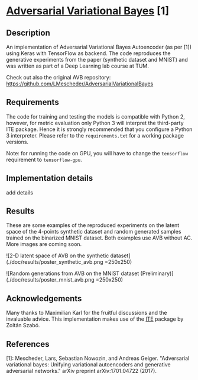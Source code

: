 [Adversarial Variational Bayes](https://arxiv.org/abs/1701.04722) [1] 
=========

## Description

An implementation of Adversarial Variational Bayes Autoencoder (as per [1]) using Keras with TensorFlow as backend.
The code reproduces the generative experiments from the paper (synthetic dataset and MNIST) and was written 
as part of a Deep Learning lab course at TUM.

Check out also the original AVB repository: https://github.com/LMescheder/AdversarialVariationalBayes 

## Requirements

The code for training and testing the models is compatible with Python 2, however, for metric evaluation only 
Python 3 will interpret the third-party ITE package. Hence it is strongly recommended that you configure a 
Python 3 interpreter. Please refer to the `requirements.txt` for a working package versions.

Note: for running the code on GPU, you will have to change the `tensorflow` requirement to `tensorflow-gpu`.

## Implementation details

add details

## Results

These are some examples of the reproduced experiments on the latent space of the 4-points synthetic dataset
and random generated samples trained on the binarized MNIST dataset. Both examples use AVB without AC. More 
images are coming soon.

![2-D latent space of AVB on the synthetic dataset](./doc/results/poster_synthetic_avb.png =250x250)

![Random generations from AVB on the MNIST dataset (Preliminary)](./doc/results/poster_mnist_avb.png =250x250)

## Acknowledgements
Many thanks to Maximilian Karl for the fruitful discussions and the invaluable advice.
This implementation makes use of the [ITE](https://bitbucket.org/szzoli/ite/) package by Zoltán Szabó.

## References
[1]: 
Mescheder, Lars, Sebastian Nowozin, and Andreas Geiger. 
"Adversarial variational bayes: Unifying variational autoencoders and generative adversarial networks." 
arXiv preprint arXiv:1701.04722 (2017).
